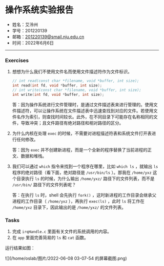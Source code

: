 # 操作系统实验报告

+ 姓名：艾泠州
+ 学号：201220139
+ 邮箱：201220139@smail.nju.edu.cn
+ 时间：2022年6月6日

---

### Exercises

1. 想想为什么我们不使用文件名而使用文件描述符作为文件标识。

   ``` C
   // int read(const char *filename, void *buffer, int size); 
   int read(int fd, void *buffer, int size);
   // int write(const char *filename, void *buffer, int size);
   int write(int fd, void *buffer, int size);
   ```
   
   答：因为操作系统进行文件管理时，是通过文件描述表来进行管理的。使用文件描述符，可以让操作系统在文件描述表中迅速查找到对应的文件。若使用文件名作为索引，则查找时间较长。此外，在不同目录下可能存在名称相同的文件，导致冲突；且文件路径有绝对路径和相对路径的区分。
   
   
   
2. 为什么内核在处理 `exec` 的时候，不需要对进程描述符表和系统文件打开表进行任何修改。

   答：因为 `exec` 并不创建新进程，而是一个全新的程序替换了当前进程的正文、数据和堆栈。

   

3. 我们可以通过 `which` 指令来找到一个程序在哪里，比如 `which ls` ，就输出 `ls` 程序的绝对路径（看下面，绝对路径是 `/usr/bin/ls` ）。那我在 `/home/yxz` 这个目录执行 `ls` 的时候，为什么输出 `/home/yxz/` 路径下的文件列表，而不是 `/usr/bin/` 路径下的文件列表呢？

   答：在执行 `ls` 时，shell 会先执行 `fork()` ，这时新进程的工作目录会继承父进程的工作目录（ `/home/yxz` ），再执行 `exec(ls)` ，此时 `ls` 将工作在 `/home/yxz` 目录下，因此输出的是 `/home/yxz/` 的文件列表。



### Tasks

1. 完成 `irqHandle.c` 里面有关文件的系统调用的内容。
2. 在 `app` 里面完善简易的 `ls` 和 `cat` 函数。

运行结果如图：

![](/home/oslab/图片/2022-06-08 03-07-54 的屏幕截图.png)